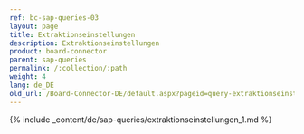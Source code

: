 ```yaml
---
ref: bc-sap-queries-03
layout: page
title: Extraktionseinstellungen
description: Extraktionseinstellungen
product: board-connector
parent: sap-queries
permalink: /:collection/:path
weight: 4
lang: de_DE
old_url: /Board-Connector-DE/default.aspx?pageid=query-extraktionseinstellungen
---
```


{% include _content/de/sap-queries/extraktionseinstellungen_1.md %}
